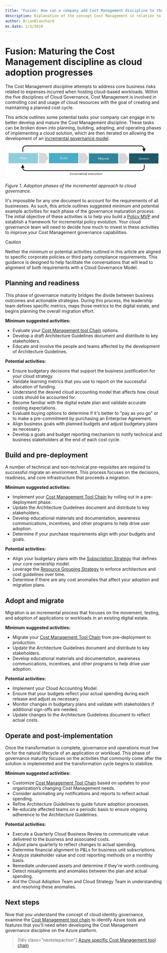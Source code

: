 ```yaml
---
title: "Fusion: How can a company add Cost Management discipline to their cloud governance execution?"
description: Explanation of the concept Cost Management in relation to cloud governance
author: BrianBlanchard
ms.date: 1/3/2019
---
```


# Fusion: Maturing the Cost Management discipline as cloud adoption progresses

The Cost Management discipline attempts to address core business risks related to expenses incurred when hosting cloud-based workloads. Within the five disciplines of Cloud Governance, Cost Management is involved in controlling cost and usage of cloud resources with the goal of creating and maintaining a planned cost cycle.

This article outlines some potential tasks your company can engage in to better develop and mature the Cost Management discipline. These tasks can be broken down into planning, building, adopting, and operating phases of implementing a cloud solution, which are then iterated on allowing the development of an [incremental governance model](../journeys/overview.md#incremental-cloud-governance-model).

![Four phases of adoption](../../_images/adoption-phases.png)

*Figure 1. Adoption phases of the incremental approach to cloud governance.*

It's impossible for any one document to account for the requirements of all businesses. As such, this article outlines suggested minimum and potential example activities for each phase of the governance maturation process. The initial objective of these activities is to help you build a [Policy MVP](../journeys/overview.md#incremental-cloud-governance-model) and establish a framework for incremental policy evolution. Your cloud governance team will need to decide how much to invest in these activities to improve your Cost Management governance capabilities.

> [!CAUTION]
> Neither the minimum or potential activities outlined in this article are aligned to specific corporate policies or third party compliance requirements. This guidance is designed to help facilitate the conversations that will lead to alignment of both requirements with a Cloud Governance Model.

## Planning and readiness

This phase of governance maturity bridges the divide between business outcomes and actionable strategies. During this process, the leadership team defines specific metrics, maps those metrics to the digital estate, and begins planning the overall migration effort.

**Minimum suggested activities:**

* Evaluate your [Cost Management tool Chain](toolchain.md) options.
* Develop a draft Architecture Guidelines document and distribute to key stakeholders.
* Educate and involve the people and teams affected by the development of Architecture Guidelines.

**Potential activities:**

* Ensure budgetary decisions that support the business justification for your cloud strategy.
* Validate learning metrics that you use to report on the successful allocation of funding.
* Understand the desired cloud accounting model that affects how cloud costs should be accounted for.
* Become familiar with the digital estate plan and validate accurate costing expectations.
* Evaluate buying options to determine if it's better to "pay as you go" or to make a pre-commitment by purchasing an Enterprise Agreement.
* Align business goals with planned budgets and adjust budgetary plans as necessary.
* Develop a goals and budget reporting mechanism to notify technical and business stakeholders at the end of each cost cycle.

## Build and pre-deployment

A number of technical and non-technical pre-requisites are required to successful migrate an environment. This process focuses on the decisions, readiness, and core infrastructure that proceeds a migration.

**Minimum suggested activities:**

* Implement your [Cost Management Tool Chain](toolchain.md) by rolling out in a pre-deployment phase.
* Update the Architecture Guidelines document and distribute to key stakeholders.
* Develop educational materials and documentation, awareness communications, incentives, and other programs to help drive user adoption.
* Determine if your purchase requirements align with your budgets and goals.

**Potential activities:**

* Align your budgetary plans with the [Subscription Strategy](../../decision-guides/subscriptions/overview.md) that defines your core ownership model.
* Leverage the [Resource Grouping Strategy](../../decision-guides/resource-grouping/overview.md) to enforce architecture and cost guidelines over time.
* Determine if there are any cost anomalies that affect your adoption and migration plans.

## Adopt and migrate

Migration is an incremental process that focuses on the movement, testing, and adoption of applications or workloads in an existing digital estate.

**Minimum suggested activities:**

* Migrate your [Cost Management Tool Chain](toolchain.md) from pre-deployment to production.
* Update the Architecture Guidelines document and distribute to key stakeholders.
* Develop educational materials and documentation, awareness communications, incentives, and other programs to help drive user adoption.

**Potential activities:**

* Implement your Cloud Accounting Model.
* Ensure that your budgets reflect your actual spending during each release and adjust as necessary.
* Monitor changes in budgetary plans and validate with stakeholders if additional sign-offs are needed.
* Update changes to the Architecture Guidelines document to reflect actual costs.

## Operate and post-implementation

Once the transformation is complete, governance and operations must live on for the natural lifecycle of an application or workload. This phase of governance maturity focuses on the activities that commonly come after the solution is implemented and the transformation cycle begins to stabilize.

**Minimum suggested activities:**

* Customize [Cost Management Tool Chain](toolchain.md) based on updates to your organization’s changing Cost Management needs.
* Consider automating any notifications and reports to reflect actual spending.
* Refine Architecture Guidelines to guide future adoption processes.
* Re-educate affected teams on a periodic basis to ensure ongoing adherence to the Architecture Guidelines.

**Potential activities:**

* Execute a Quarterly Cloud Business Review to communicate value delivered to the business and associated costs.
* Adjust plans quarterly to reflect changes to actual spending.
* Determine financial alignment to P&Ls for business unit subscriptions.
* Analyze stakeholder value and cost reporting methods on a monthly basis.
* Remediate underused assets and determine if they're worth continuing.
* Detect misalignments and anomalies between the plan and actual spending.
* Aid the Cloud Adoption Team and Cloud Strategy Team in understanding and resolving these anomalies.

## Next steps

Now that you understand the concept of cloud identity governance, examine the [Cost Management tool chain](toolchain.md) to identify Azure tools and features that you'll need when developing the Cost Management governance discipline on the Azure platform.

> [!div class="nextstepaction"]
> [Azure specific Cost Management tool chain](toolchain.md)